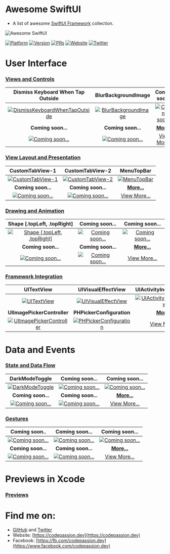# Awesome SwiftUI

- A list of awesome [SwiftUI Framework](https://developer.apple.com/documentation/swiftui) collection. 

![Awesome SwiftUI](assets/banner.png)

[![Platform](https://img.shields.io/badge/platform-iOS%20%7C%20macOS%20%7C%20watchOS%20%7C%20tvOS-red.svg)](https://developer.apple.com/xcode/swiftui/)
[![Version](http://img.shields.io/badge/version-2.0-green.svg?style=flat)](https://github.com/CodePassion-dev/awesome-swiftui)
[![PRs](https://img.shields.io/badge/PRs-welcome-teal.svg)](https://github.com/CodePassion-dev/awesome-swiftui/pulls)
[![Website](https://img.shields.io/badge/Website-codepassion.dev-yellow.svg)](https://codepassion.dev)
[![Twitter](https://img.shields.io/badge/twitter-@duonghominhhuy-blue.svg?style=flat)](http://twitter.com/duonghominhhuy)

# User Interface

### [Views and Controls](user-interface/views-and-controls)

**Dismiss Keyboard When Tap Outside** | **BlurBackgroundImage** | **Coming soon...**
:--:|:--:|:--:|
[![DismissKeyboardWhenTapOutside](user-interface/views-and-controls/preview/DismissKeyboardWhenTapOutside.gif)](user-interface/views-and-controls/text/DismissKeyboardWhenTapOutside.swift) | [![BlurBackgroundImage](user-interface/views-and-controls/preview/BlurBackgroundImage.png)](user-interface/views-and-controls/images/BlurBackgroundImage.swift) | [![Coming soon...](assets/coming-soon.png)](#)
**Coming soon...** | **Coming soon...** | [**More...**](user-interface/views-and-controls)
[![Coming soon...](assets/coming-soon.png)](#) | [![Coming soon...](assets/coming-soon.png)](#) | [View More...](user-interface/views-and-controls)

### [View Layout and Presentation](user-interface/view-layout-and-presentation)

**CustomTabView-1** | **CustomTabView-2** | **MenuTopBar**
:--:|:--:|:--:|
[![CustomTabView-1](user-interface/view-layout-and-presentation/preview/CustomTabView-1.png)](user-interface/view-layout-and-presentation/architectural-views/CustomTabView-1.swift) | [![CustomTabView-2](user-interface/view-layout-and-presentation/preview/CustomTabView-2.png)](user-interface/view-layout-and-presentation/architectural-views/CustomTabView-2.swift) | [![MenuTopBar](user-interface/view-layout-and-presentation/preview/MenuTopBar.gif)](user-interface/view-layout-and-presentation/architectural-views/MenuTopBar.swift)
**Coming soon...** | **Coming soon...** | [**More...**](user-interface/view-layout-and-presentation)
[![Coming soon...](assets/coming-soon.png)](#) | [![Coming soon...](assets/coming-soon.png)](#) | [View More...](user-interface/view-layout-and-presentation)
    
### [Drawing and Animation](user-interface/drawing-and-animation)

**Shape [.topLeft, .topRight]** | **Coming soon...** | **Coming soon...**
:--:|:--:|:--:|
[![Shape [.topLeft, .topRight]](user-interface/drawing-and-animation/preview/Shape.png)](user-interface/drawing-and-animation/essentials/Shape.swift) | [![Coming soon...](assets/coming-soon.png)](#) | [![Coming soon...](assets/coming-soon.png)](#)
**Coming soon...** | **Coming soon...** | [**More...**](user-interface/drawing-and-animation)
[![Coming soon...](assets/coming-soon.png)](#) | [![Coming soon...](assets/coming-soon.png)](#) | [View More...](user-interface/drawing-and-animation)

### [Framework Integration](user-interface/framework-integration)

**UITextView** | **UIVisualEffectView** | **UIActivityIndicatorView**
:--:|:--:|:--:|
[![UITextView](user-interface/framework-integration/preview/UITextView.gif)](user-interface/framework-integration/essentials/UITextView.swift) | [![UIVisualEffectView](user-interface/framework-integration/preview/UIVisualEffectView.png)](user-interface/framework-integration/essentials/UIVisualEffectView.swift) | [![UIActivityIndicatorView](user-interface/framework-integration/preview/UIActivityIndicatorView.gif)](user-interface/framework-integration/essentials/UIActivityIndicatorView.swift)
**UIImagePickerController** | **PHPickerConfiguration** | [**More...**](user-interface/framework-integration)
[![UIImagePickerController](user-interface/framework-integration/preview/UIImagePickerController.gif)](user-interface/framework-integration/essentials/UIImagePickerController.swift) | [![PHPickerConfiguration](user-interface/framework-integration/preview/PHPickerConfiguration.gif)](user-interface/framework-integration/essentials/PHPickerConfiguration.swift) | [View More...](user-interface/framework-integration)

# Data and Events

### [State and Data Flow](data-and-events/state-and-data-flow)

**DarkModeToggle** | **Coming soon...** | **Coming soon...**
:--:|:--:|:--:|
[![DarkModeToggle](data-and-events/state-and-data-flow/preview/DarkModeToggle.gif)](data-and-events/state-and-data-flow/environment-data/DarkModeToggle.swift) | [![Coming soon...](assets/coming-soon.png)](#) | [![Coming soon...](assets/coming-soon.png)](#)
**Coming soon...** | **Coming soon...** | [**More...**](data-and-events/state-and-data-flow)
[![Coming soon...](assets/coming-soon.png)](#) | [![Coming soon...](assets/coming-soon.png)](#) | [View More...](data-and-events/state-and-data-flow)

### [Gestures](data-and-events/gestures)

**Coming soon..** | **Coming soon...** | **Coming soon...**
:--:|:--:|:--:|
[![Coming soon...](assets/coming-soon.png)](#) | [![Coming soon...](assets/coming-soon.png)](#) | [![Coming soon...](assets/coming-soon.png)](#)
**Coming soon...** | **Coming soon...** | [**More...**](data-and-events/gestures)
[![Coming soon...](assets/coming-soon.png)](#) | [![Coming soon...](assets/coming-soon.png)](#) | [View More...](data-and-events/gestures)

# Previews in Xcode

### [Previews](previews-in-xcode/previews)

# Find me on:

- [GitHub](https://github.com/duonghominhhuy) and [Twitter](https://twitter.com/duonghominhhuy)
- Website: [https://codepassion.dev](https://codepassion.dev)
- Facebook: [https://fb.com/codepassion.dev](https://www.facebook.com/codepassion.dev)


